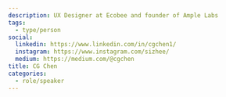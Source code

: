 ```yaml
---
description: UX Designer at Ecobee and founder of Ample Labs
tags:
  - type/person
social:
  linkedin: https://www.linkedin.com/in/cgchen1/
  instagram: https://www.instagram.com/sizhee/
  medium: https://medium.com/@cgchen
title: CG Chen
categories:
  - role/speaker
---
```

